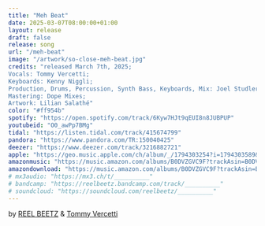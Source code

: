```yaml
---
title: "Meh Beat"
date: 2025-03-07T08:00:00+01:00
layout: release
draft: false
release: song
url: "/meh-beat"
image: "/artwork/so-close-meh-beat.jpg"
credits: "released March 7th, 2025;
Vocals: Tommy Vercetti;
Keyboards: Kenny Niggli;
Production, Drums, Percussion, Synth Bass, Keyboards, Mix: Joel Studler aka REEL BEETZ;
Mastering: Dope Mixes;
Artwork: Lilian Salathé"
color: "#ff954b"
spotify: "https://open.spotify.com/track/6Kyw7HJt9qEUI8n8JUBPUP"
youtubeid: "O0_awPp7BMg"
tidal: "https://listen.tidal.com/track/415674799"
pandora: "https://www.pandora.com/TR:150040425"
deezer: "https://www.deezer.com/track/3216882721"
apple: "https://geo.music.apple.com/ch/album/_/1794303254?i=1794303589&mt=1&app=music&ls=1"
amazonmusic: "https://music.amazon.com/albums/B0DVZGVC9F?trackAsin=B0DVZFMJMK"
amazondownload: "https://music.amazon.com/albums/B0DVZGVC9F?trackAsin=B0DVZFMJMK"
# mx3audio: "https://mx3.ch/t/__________"
# bandcamp: "https://reelbeetz.bandcamp.com/track/__________"
# soundcloud: "https://soundcloud.com/reelbeetz/__________"
---
```


by [REEL BEETZ](https://reelbeetz.ch/) & [Tommy Vercetti](https://www.tommyvercetti.ch)
